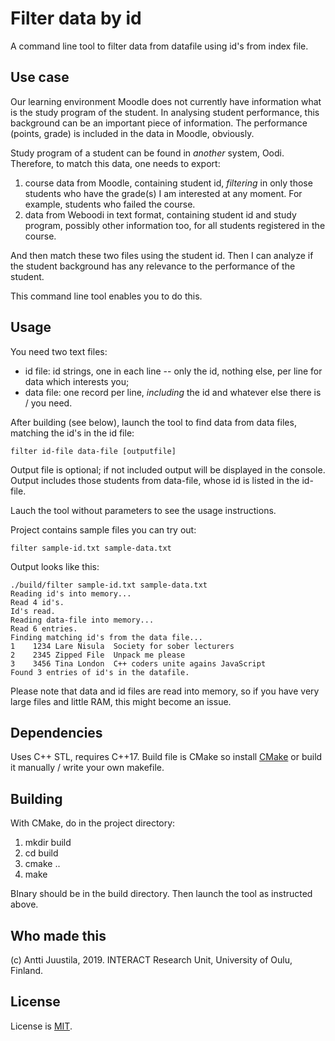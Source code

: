 # Filter data by id

A command line tool to filter data from datafile using id's from index file.

## Use case

Our learning environment Moodle does not currently have information what is the study program of the student. In analysing student performance, this background can be an important piece of information. The performance (points, grade) is included in the data in Moodle, obviously.

Study program of a student can be found in *another* system, Oodi. Therefore, to match this data, one needs to export:

1. course data from Moodle, containing student id, *filtering* in only those students who have the grade(s) I am interested at any moment. For example, students who failed the course.
2. data from Weboodi in text format, containing student id and study program, possibly other information too, for all students registered in the course.

And then match these two files using the student id. Then I can analyze if the student background has any relevance to the performance of the student.

This command line tool enables you to do this.

## Usage

You need two text files:

- id file: id strings, one in each line -- only the id, nothing else, per line for data which interests you;
- data file: one record per line, *including* the id and whatever else there is / you need.

After building (see below), launch the tool to find data from data files, matching the id's in the id file:

`filter id-file data-file [outputfile]`

Output file is optional; if not included output will be displayed in the console. Output includes those students from data-file, whose id is listed in the id-file.

Lauch the tool without parameters to see the usage instructions.

Project contains sample files you can try out:

`filter sample-id.txt sample-data.txt`

Output looks like this:

```
./build/filter sample-id.txt sample-data.txt
Reading id's into memory...
Read 4 id's.
Id's read.
Reading data-file into memory...
Read 6 entries.
Finding matching id's from the data file...
1    1234 Lare Nisula  Society for sober lecturers
2    2345 Zipped File  Unpack me please
3    3456 Tina London  C++ coders unite agains JavaScript
Found 3 entries of id's in the datafile.
```
Please note that data and id files are read into memory, so if you have very large files and little RAM, this might become an issue.

## Dependencies

Uses C++ STL, requires C++17. Build file is CMake so install [CMake](https://cmake.org) or build it manually / write your own makefile.

## Building

With CMake, do in the project directory:

1. mkdir build
2. cd build
3. cmake ..
4. make

BInary should be in the build directory. Then launch the tool as instructed above.

## Who made this

(c) Antti Juustila, 2019. INTERACT Research Unit, University of Oulu, Finland.

## License

License is [MIT](https://opensource.org/licenses/MIT).

